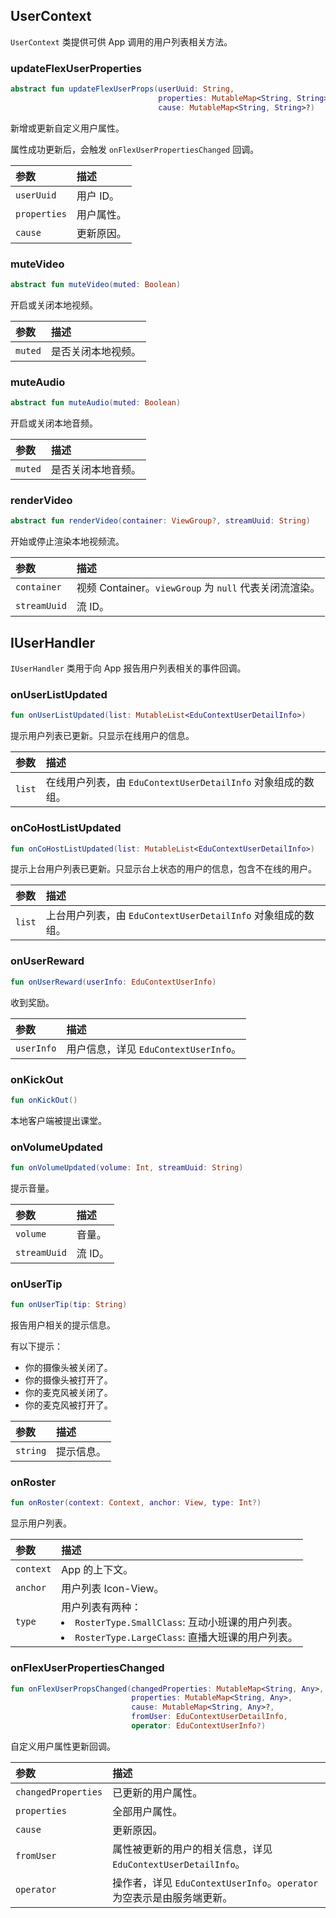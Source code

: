 ## UserContext

`UserContext` 类提供可供 App 调用的用户列表相关方法。

### updateFlexUserProperties

```kotlin
abstract fun updateFlexUserProps(userUuid: String, 
                                 properties: MutableMap<String, String>,
                                 cause: MutableMap<String, String>?)
```

新增或更新自定义用户属性。

属性成功更新后，会触发 `onFlexUserPropertiesChanged` 回调。

| 参数         | 描述       |
| :----------- | :--------- |
| `userUuid`   | 用户 ID。  |
| `properties` | 用户属性。 |
| `cause`      | 更新原因。 |

### muteVideo

```kotlin
abstract fun muteVideo(muted: Boolean)
```

开启或关闭本地视频。

| 参数    | 描述               |
| :------ | :----------------- |
| `muted` | 是否关闭本地视频。 |

### muteAudio

```kotlin
abstract fun muteAudio(muted: Boolean)
```

开启或关闭本地音频。

| 参数    | 描述               |
| :------ | :----------------- |
| `muted` | 是否关闭本地音频。 |

### renderVideo

```kotlin
abstract fun renderVideo(container: ViewGroup?, streamUuid: String)
```

开始或停止渲染本地视频流。

| 参数         | 描述                                                   |
| :----------- | :----------------------------------------------------- |
| `container`  | 视频 Container。`viewGroup` 为 `null` 代表关闭流渲染。 |
| `streamUuid` | 流 ID。                                                |

## IUserHandler

`IUserHandler` 类用于向 App 报告用户列表相关的事件回调。

### onUserListUpdated

```kotlin
fun onUserListUpdated(list: MutableList<EduContextUserDetailInfo>)
```

提示用户列表已更新。只显示在线用户的信息。

| 参数   | 描述                                                         |
| :----- | :----------------------------------------------------------- |
| `list` | 在线用户列表，由 `EduContextUserDetailInfo` 对象组成的数组。 |

### onCoHostListUpdated

```kotlin
fun onCoHostListUpdated(list: MutableList<EduContextUserDetailInfo>)
```

提示上台用户列表已更新。只显示台上状态的用户的信息，包含不在线的用户。

| 参数   | 描述                                                         |
| :----- | :----------------------------------------------------------- |
| `list` | 上台用户列表，由 `EduContextUserDetailInfo` 对象组成的数组。 |

### onUserReward

```kotlin
fun onUserReward(userInfo: EduContextUserInfo)
```

收到奖励。

| 参数       | 描述                                  |
| :--------- | :------------------------------------ |
| `userInfo` | 用户信息，详见 `EduContextUserInfo`。 |

### onKickOut

```kotlin
fun onKickOut()
```

本地客户端被提出课堂。

### onVolumeUpdated

```kotlin
fun onVolumeUpdated(volume: Int, streamUuid: String)
```

提示音量。

| 参数         | 描述    |
| :----------- | :------ |
| `volume`     | 音量。  |
| `streamUuid` | 流 ID。 |

### onUserTip

```kotlin
fun onUserTip(tip: String)
```

报告用户相关的提示信息。

有以下提示：

- 你的摄像头被关闭了。
- 你的摄像头被打开了。
- 你的麦克风被关闭了。
- 你的麦克风被打开了。

| 参数     | 描述       |
| :------- | :--------- |
| `string` | 提示信息。 |

### onRoster

```kotlin
fun onRoster(context: Context, anchor: View, type: Int?)
```

显示用户列表。

| 参数      | 描述                                                         |
| :-------- | :----------------------------------------------------------- |
| `context` | App 的上下文。                                               |
| `anchor`  | 用户列表 Icon-View。                                         |
| `type`    | 用户列表有两种：<li>`RosterType.SmallClass`: 互动小班课的用户列表。<li>`RosterType.LargeClass`: 直播大班课的用户列表。 |

### onFlexUserPropertiesChanged

```kotlin
fun onFlexUserPropsChanged(changedProperties: MutableMap<String, Any>,
                           properties: MutableMap<String, Any>,
                           cause: MutableMap<String, Any>?,
                           fromUser: EduContextUserDetailInfo,
                           operator: EduContextUserInfo?)
```

自定义用户属性更新回调。

| 参数                | 描述                                                         |
| :------------------ | :----------------------------------------------------------- |
| `changedProperties` | 已更新的用户属性。                                           |
| `properties`        | 全部用户属性。                                               |
| `cause`             | 更新原因。                                                   |
| `fromUser`          | 属性被更新的用户的相关信息，详见 `EduContextUserDetailInfo`。 |
| `operator`          | 操作者，详见 `EduContextUserInfo`。`operator` 为空表示是由服务端更新。 |
